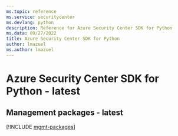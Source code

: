 ```yaml
---
ms.topic: reference
ms.service: securitycenter
ms.devlang: python
description: Reference for Azure Security Center SDK for Python
ms.data: 09/27/2022
title: Azure Security Center SDK for Python
author: lmazuel
ms.author: lmazuel
---
```

# Azure Security Center SDK for Python - latest

## Management packages - latest
[!INCLUDE [mgmt-packages](security-center-mgmt-index.md)]